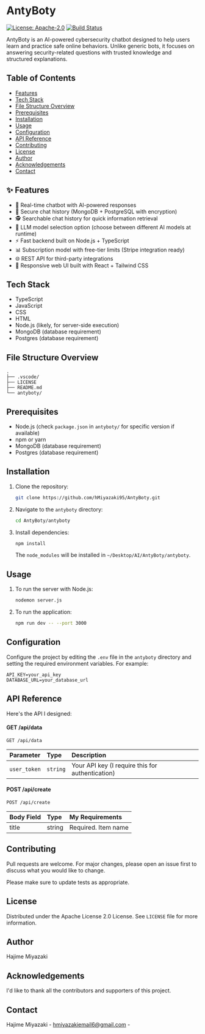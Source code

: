 # AntyBoty

[![License: Apache-2.0](https://img.shields.io/badge/License-Apache%202.0-blue.svg)](https://opensource.org/licenses/Apache-2.0)
[![Build Status](https://img.shields.io/github/actions/workflow/status/hMiyazaki95/AntyBoty/main.yml?branch=main)]()

AntyBoty is an AI-powered cybersecurity chatbot designed to help users learn and practice safe online behaviors. Unlike generic bots, it focuses on answering security-related questions with trusted knowledge and structured explanations.

## Table of Contents

- [Features](#features)
- [Tech Stack](#tech-stack)
- [File Structure Overview](#file-structure-overview)
- [Prerequisites](#prerequisites)
- [Installation](#installation)
- [Usage](#usage)
- [Configuration](#configuration)
- [API Reference](#api-reference)
- [Contributing](#contributing)
- [License](#license)
- [Author](#author)
- [Acknowledgements](#acknowledgements)
- [Contact](#contact)

<!-- TODO: Add screenshots if applicable -->

## ✨ Features
- 💬 Real-time chatbot with AI-powered responses  
- 🔐 Secure chat history (MongoDB + PostgreSQL with encryption)  
- 🕵️ Searchable chat history for quick information retrieval  
- 🤖 LLM model selection option (choose between different AI models at runtime)  
- ⚡ Fast backend built on Node.js + TypeScript  
- 📊 Subscription model with free-tier limits (Stripe integration ready)  
- 🌐 REST API for third-party integrations  
- 📱 Responsive web UI built with React + Tailwind CSS

## Tech Stack

- TypeScript
- JavaScript
- CSS
- HTML
- Node.js (likely, for server-side execution)
- MongoDB (database requirement)
- Postgres (database requirement)

## File Structure Overview

```text
.
├── .vscode/
├── LICENSE
├── README.md
└── antyboty/
```

## Prerequisites

- Node.js (check `package.json` in `antyboty/` for specific version if available)
- npm or yarn
- MongoDB (database requirement)
- Postgres (database requirement)

## Installation

1. Clone the repository:
   ```bash
   git clone https://github.com/hMiyazaki95/AntyBoty.git
   ```
2. Navigate to the `antyboty` directory:
   ```bash
   cd AntyBoty/antyboty
   ```
3. Install dependencies:
   ```bash
   npm install
   ```
   The `node_modules` will be installed in `~/Desktop/AI/AntyBoty/antyboty`.

## Usage

1.  To run the server with Node.js:
    ```bash
    nodemon server.js
    ```
2. To run the application:
    ```bash
    npm run dev -- --port 3000
    ```

## Configuration

Configure the project by editing the `.env` file in the `antyboty` directory and setting the required environment variables. For example:

```
API_KEY=your_api_key
DATABASE_URL=your_database_url
```

## API Reference

Here's the API I designed:

#### GET /api/data

```http
GET /api/data
```

| Parameter   | Type     | Description                                 |
| :---------- | :------- | :------------------------------------------ |
| `user_token`| `string` | Your API key (I require this for authentication) |

#### POST /api/create

```http
POST /api/create
```

| Body Field | Type   | My Requirements |
| :--------- | :----- | :---------------- |
| title      | string | Required. Item name |

## Contributing

Pull requests are welcome. For major changes, please open an issue first to discuss what you would like to change.

Please make sure to update tests as appropriate.

## License

Distributed under the Apache License 2.0 License. See `LICENSE` file for more information.

## Author

Hajime Miyazaki

## Acknowledgements

<!-- Add any acknowledgements here -->
I'd like to thank all the contributors and supporters of this project.

## Contact

Hajime Miyazaki - [hmiyazakiemail6@gmail.com](hmiyazakiemail6@gmail.com) - <!-- TODO: add contact email -->
